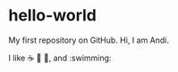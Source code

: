 # hello-world
My first repository on GitHub.
Hi, I am Andi.

I like :coffee: :badminton: :cake:, and :swimming: 
